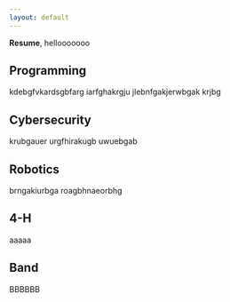 ```yaml
---
layout: default
---
```


**Resume**, hellooooooo

## Programming
kdebgfvkardsgbfarg
iarfghakrgju
jlebnfgakjerwbgak
krjbg

## Cybersecurity
krubgauer
urgfhirakugb
uwuebgab

## Robotics
brngakiurbga
roagbhnaeorbhg

## 4-H
aaaaa

## Band
BBBBBB

